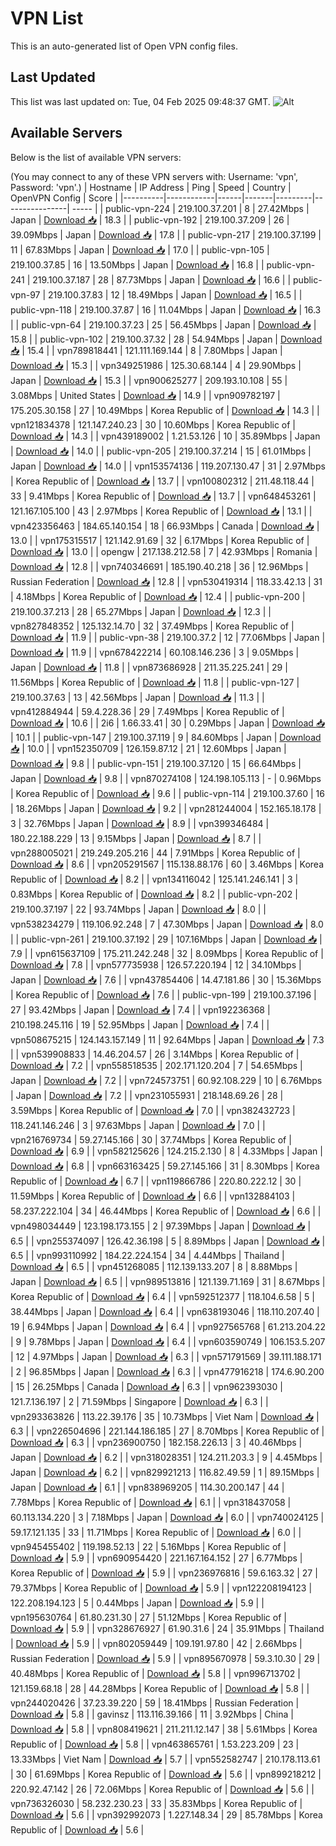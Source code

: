 # VPN List

This is an auto-generated list of Open VPN config files.

## Last Updated

This list was last updated on: Tue, 04 Feb 2025 09:48:37 GMT.
![Alt](https://repobeats.axiom.co/api/embed/186b98318ef1479477931607c1ad7d823f12451f.svg "Repobeats analytics image")

## Available Servers

Below is the list of available VPN servers:

(You may connect to any of these VPN servers with: Username: 'vpn', Password: 'vpn'.)
| Hostname | IP Address | Ping | Speed | Country | OpenVPN Config | Score |
|----------|------------|------|-------|---------|----------------| ----- |
| public-vpn-224 | 219.100.37.201 | 8 | 27.42Mbps | Japan | [Download 📥](./configs/server_0_JP.ovpn) | 18.3 |
| public-vpn-192 | 219.100.37.209 | 26 | 39.09Mbps | Japan | [Download 📥](./configs/server_1_JP.ovpn) | 17.8 |
| public-vpn-217 | 219.100.37.199 | 11 | 67.83Mbps | Japan | [Download 📥](./configs/server_2_JP.ovpn) | 17.0 |
| public-vpn-105 | 219.100.37.85 | 16 | 13.50Mbps | Japan | [Download 📥](./configs/server_3_JP.ovpn) | 16.8 |
| public-vpn-241 | 219.100.37.187 | 28 | 87.73Mbps | Japan | [Download 📥](./configs/server_4_JP.ovpn) | 16.6 |
| public-vpn-97 | 219.100.37.83 | 12 | 18.49Mbps | Japan | [Download 📥](./configs/server_5_JP.ovpn) | 16.5 |
| public-vpn-118 | 219.100.37.87 | 16 | 11.04Mbps | Japan | [Download 📥](./configs/server_6_JP.ovpn) | 16.3 |
| public-vpn-64 | 219.100.37.23 | 25 | 56.45Mbps | Japan | [Download 📥](./configs/server_7_JP.ovpn) | 15.8 |
| public-vpn-102 | 219.100.37.32 | 28 | 54.94Mbps | Japan | [Download 📥](./configs/server_8_JP.ovpn) | 15.4 |
| vpn789818441 | 121.111.169.144 | 8 | 7.80Mbps | Japan | [Download 📥](./configs/server_9_JP.ovpn) | 15.3 |
| vpn349251986 | 125.30.68.144 | 4 | 29.90Mbps | Japan | [Download 📥](./configs/server_10_JP.ovpn) | 15.3 |
| vpn900625277 | 209.193.10.108 | 55 | 3.08Mbps | United States | [Download 📥](./configs/server_11_US.ovpn) | 14.9 |
| vpn909782197 | 175.205.30.158 | 27 | 10.49Mbps | Korea Republic of | [Download 📥](./configs/server_12_KR.ovpn) | 14.3 |
| vpn121834378 | 121.147.240.23 | 30 | 10.60Mbps | Korea Republic of | [Download 📥](./configs/server_13_KR.ovpn) | 14.3 |
| vpn439189002 | 1.21.53.126 | 10 | 35.89Mbps | Japan | [Download 📥](./configs/server_14_JP.ovpn) | 14.0 |
| public-vpn-205 | 219.100.37.214 | 15 | 61.01Mbps | Japan | [Download 📥](./configs/server_15_JP.ovpn) | 14.0 |
| vpn153574136 | 119.207.130.47 | 31 | 2.97Mbps | Korea Republic of | [Download 📥](./configs/server_16_KR.ovpn) | 13.7 |
| vpn100802312 | 211.48.118.44 | 33 | 9.41Mbps | Korea Republic of | [Download 📥](./configs/server_17_KR.ovpn) | 13.7 |
| vpn648453261 | 121.167.105.100 | 43 | 2.97Mbps | Korea Republic of | [Download 📥](./configs/server_18_KR.ovpn) | 13.1 |
| vpn423356463 | 184.65.140.154 | 18 | 66.93Mbps | Canada | [Download 📥](./configs/server_19_CA.ovpn) | 13.0 |
| vpn175315517 | 121.142.91.69 | 32 | 6.17Mbps | Korea Republic of | [Download 📥](./configs/server_20_KR.ovpn) | 13.0 |
| opengw | 217.138.212.58 | 7 | 42.93Mbps | Romania | [Download 📥](./configs/server_21_RO.ovpn) | 12.8 |
| vpn740346691 | 185.190.40.218 | 36 | 12.96Mbps | Russian Federation | [Download 📥](./configs/server_22_RU.ovpn) | 12.8 |
| vpn530419314 | 118.33.42.13 | 31 | 4.18Mbps | Korea Republic of | [Download 📥](./configs/server_23_KR.ovpn) | 12.4 |
| public-vpn-200 | 219.100.37.213 | 28 | 65.27Mbps | Japan | [Download 📥](./configs/server_24_JP.ovpn) | 12.3 |
| vpn827848352 | 125.132.14.70 | 32 | 37.49Mbps | Korea Republic of | [Download 📥](./configs/server_25_KR.ovpn) | 11.9 |
| public-vpn-38 | 219.100.37.2 | 12 | 77.06Mbps | Japan | [Download 📥](./configs/server_26_JP.ovpn) | 11.9 |
| vpn678422214 | 60.108.146.236 | 3 | 9.05Mbps | Japan | [Download 📥](./configs/server_27_JP.ovpn) | 11.8 |
| vpn873686928 | 211.35.225.241 | 29 | 11.56Mbps | Korea Republic of | [Download 📥](./configs/server_28_KR.ovpn) | 11.8 |
| public-vpn-127 | 219.100.37.63 | 13 | 42.56Mbps | Japan | [Download 📥](./configs/server_29_JP.ovpn) | 11.3 |
| vpn412884944 | 59.4.228.36 | 29 | 7.49Mbps | Korea Republic of | [Download 📥](./configs/server_30_KR.ovpn) | 10.6 |
| 2i6 | 1.66.33.41 | 30 | 0.29Mbps | Japan | [Download 📥](./configs/server_31_JP.ovpn) | 10.1 |
| public-vpn-147 | 219.100.37.119 | 9 | 84.60Mbps | Japan | [Download 📥](./configs/server_32_JP.ovpn) | 10.0 |
| vpn152350709 | 126.159.87.12 | 21 | 12.60Mbps | Japan | [Download 📥](./configs/server_33_JP.ovpn) | 9.8 |
| public-vpn-151 | 219.100.37.120 | 15 | 66.64Mbps | Japan | [Download 📥](./configs/server_34_JP.ovpn) | 9.8 |
| vpn870274108 | 124.198.105.113 | - | 0.96Mbps | Korea Republic of | [Download 📥](./configs/server_35_KR.ovpn) | 9.6 |
| public-vpn-114 | 219.100.37.60 | 16 | 18.26Mbps | Japan | [Download 📥](./configs/server_36_JP.ovpn) | 9.2 |
| vpn281244004 | 152.165.18.178 | 3 | 32.76Mbps | Japan | [Download 📥](./configs/server_37_JP.ovpn) | 8.9 |
| vpn399346484 | 180.22.188.229 | 13 | 9.15Mbps | Japan | [Download 📥](./configs/server_38_JP.ovpn) | 8.7 |
| vpn288005021 | 219.249.205.216 | 44 | 7.91Mbps | Korea Republic of | [Download 📥](./configs/server_39_KR.ovpn) | 8.6 |
| vpn205291567 | 115.138.88.176 | 60 | 3.46Mbps | Korea Republic of | [Download 📥](./configs/server_40_KR.ovpn) | 8.2 |
| vpn134116042 | 125.141.246.141 | 3 | 0.83Mbps | Korea Republic of | [Download 📥](./configs/server_41_KR.ovpn) | 8.2 |
| public-vpn-202 | 219.100.37.197 | 22 | 93.74Mbps | Japan | [Download 📥](./configs/server_42_JP.ovpn) | 8.0 |
| vpn538234279 | 119.106.92.248 | 7 | 47.30Mbps | Japan | [Download 📥](./configs/server_43_JP.ovpn) | 8.0 |
| public-vpn-261 | 219.100.37.192 | 29 | 107.16Mbps | Japan | [Download 📥](./configs/server_44_JP.ovpn) | 7.9 |
| vpn615637109 | 175.211.242.248 | 32 | 8.09Mbps | Korea Republic of | [Download 📥](./configs/server_45_KR.ovpn) | 7.8 |
| vpn577735938 | 126.57.220.194 | 12 | 34.10Mbps | Japan | [Download 📥](./configs/server_46_JP.ovpn) | 7.6 |
| vpn437854406 | 14.47.181.86 | 30 | 15.36Mbps | Korea Republic of | [Download 📥](./configs/server_47_KR.ovpn) | 7.6 |
| public-vpn-199 | 219.100.37.196 | 27 | 93.42Mbps | Japan | [Download 📥](./configs/server_48_JP.ovpn) | 7.4 |
| vpn192236368 | 210.198.245.116 | 19 | 52.95Mbps | Japan | [Download 📥](./configs/server_49_JP.ovpn) | 7.4 |
| vpn508675215 | 124.143.157.149 | 11 | 92.64Mbps | Japan | [Download 📥](./configs/server_50_JP.ovpn) | 7.3 |
| vpn539908833 | 14.46.204.57 | 26 | 3.14Mbps | Korea Republic of | [Download 📥](./configs/server_51_KR.ovpn) | 7.2 |
| vpn558518535 | 202.171.120.204 | 7 | 54.65Mbps | Japan | [Download 📥](./configs/server_52_JP.ovpn) | 7.2 |
| vpn724573751 | 60.92.108.229 | 10 | 6.76Mbps | Japan | [Download 📥](./configs/server_53_JP.ovpn) | 7.2 |
| vpn231055931 | 218.148.69.26 | 28 | 3.59Mbps | Korea Republic of | [Download 📥](./configs/server_54_KR.ovpn) | 7.0 |
| vpn382432723 | 118.241.146.246 | 3 | 97.63Mbps | Japan | [Download 📥](./configs/server_55_JP.ovpn) | 7.0 |
| vpn216769734 | 59.27.145.166 | 30 | 37.74Mbps | Korea Republic of | [Download 📥](./configs/server_56_KR.ovpn) | 6.9 |
| vpn582125626 | 124.215.2.130 | 8 | 4.33Mbps | Japan | [Download 📥](./configs/server_57_JP.ovpn) | 6.8 |
| vpn663163425 | 59.27.145.166 | 31 | 8.30Mbps | Korea Republic of | [Download 📥](./configs/server_58_KR.ovpn) | 6.7 |
| vpn119866786 | 220.80.222.12 | 30 | 11.59Mbps | Korea Republic of | [Download 📥](./configs/server_59_KR.ovpn) | 6.6 |
| vpn132884103 | 58.237.222.104 | 34 | 46.44Mbps | Korea Republic of | [Download 📥](./configs/server_60_KR.ovpn) | 6.6 |
| vpn498034449 | 123.198.173.155 | 2 | 97.39Mbps | Japan | [Download 📥](./configs/server_61_JP.ovpn) | 6.5 |
| vpn255374097 | 126.42.36.198 | 5 | 8.89Mbps | Japan | [Download 📥](./configs/server_62_JP.ovpn) | 6.5 |
| vpn993110992 | 184.22.224.154 | 34 | 4.44Mbps | Thailand | [Download 📥](./configs/server_63_TH.ovpn) | 6.5 |
| vpn451268085 | 112.139.133.207 | 8 | 8.88Mbps | Japan | [Download 📥](./configs/server_64_JP.ovpn) | 6.5 |
| vpn989513816 | 121.139.71.169 | 31 | 8.67Mbps | Korea Republic of | [Download 📥](./configs/server_65_KR.ovpn) | 6.4 |
| vpn592512377 | 118.104.6.58 | 5 | 38.44Mbps | Japan | [Download 📥](./configs/server_66_JP.ovpn) | 6.4 |
| vpn638193046 | 118.110.207.40 | 19 | 6.94Mbps | Japan | [Download 📥](./configs/server_67_JP.ovpn) | 6.4 |
| vpn927565768 | 61.213.204.22 | 9 | 9.78Mbps | Japan | [Download 📥](./configs/server_68_JP.ovpn) | 6.4 |
| vpn603590749 | 106.153.5.207 | 12 | 4.97Mbps | Japan | [Download 📥](./configs/server_69_JP.ovpn) | 6.3 |
| vpn571791569 | 39.111.188.171 | 2 | 96.85Mbps | Japan | [Download 📥](./configs/server_70_JP.ovpn) | 6.3 |
| vpn477916218 | 174.6.90.200 | 15 | 26.25Mbps | Canada | [Download 📥](./configs/server_71_CA.ovpn) | 6.3 |
| vpn962393030 | 121.7.136.197 | 2 | 71.59Mbps | Singapore | [Download 📥](./configs/server_72_SG.ovpn) | 6.3 |
| vpn293363826 | 113.22.39.176 | 35 | 10.73Mbps | Viet Nam | [Download 📥](./configs/server_73_VN.ovpn) | 6.3 |
| vpn226504696 | 221.144.186.185 | 27 | 8.70Mbps | Korea Republic of | [Download 📥](./configs/server_74_KR.ovpn) | 6.3 |
| vpn236900750 | 182.158.226.13 | 3 | 40.46Mbps | Japan | [Download 📥](./configs/server_75_JP.ovpn) | 6.2 |
| vpn318028351 | 124.211.203.3 | 9 | 4.45Mbps | Japan | [Download 📥](./configs/server_76_JP.ovpn) | 6.2 |
| vpn829921213 | 116.82.49.59 | 1 | 89.15Mbps | Japan | [Download 📥](./configs/server_77_JP.ovpn) | 6.1 |
| vpn838969205 | 114.30.200.147 | 44 | 7.78Mbps | Korea Republic of | [Download 📥](./configs/server_78_KR.ovpn) | 6.1 |
| vpn318437058 | 60.113.134.220 | 3 | 7.18Mbps | Japan | [Download 📥](./configs/server_79_JP.ovpn) | 6.0 |
| vpn740024125 | 59.17.121.135 | 33 | 11.71Mbps | Korea Republic of | [Download 📥](./configs/server_80_KR.ovpn) | 6.0 |
| vpn945455402 | 119.198.52.13 | 22 | 5.16Mbps | Korea Republic of | [Download 📥](./configs/server_81_KR.ovpn) | 5.9 |
| vpn690954420 | 221.167.164.152 | 27 | 6.77Mbps | Korea Republic of | [Download 📥](./configs/server_82_KR.ovpn) | 5.9 |
| vpn236976816 | 59.6.163.32 | 27 | 79.37Mbps | Korea Republic of | [Download 📥](./configs/server_83_KR.ovpn) | 5.9 |
| vpn122208194123 | 122.208.194.123 | 5 | 0.44Mbps | Japan | [Download 📥](./configs/server_84_JP.ovpn) | 5.9 |
| vpn195630764 | 61.80.231.30 | 27 | 51.12Mbps | Korea Republic of | [Download 📥](./configs/server_85_KR.ovpn) | 5.9 |
| vpn328676927 | 61.90.31.6 | 24 | 35.91Mbps | Thailand | [Download 📥](./configs/server_86_TH.ovpn) | 5.9 |
| vpn802059449 | 109.191.97.80 | 42 | 2.66Mbps | Russian Federation | [Download 📥](./configs/server_87_RU.ovpn) | 5.9 |
| vpn895670978 | 59.3.10.30 | 29 | 40.48Mbps | Korea Republic of | [Download 📥](./configs/server_88_KR.ovpn) | 5.8 |
| vpn996713702 | 121.159.68.18 | 28 | 44.28Mbps | Korea Republic of | [Download 📥](./configs/server_89_KR.ovpn) | 5.8 |
| vpn244020426 | 37.23.39.220 | 59 | 18.41Mbps | Russian Federation | [Download 📥](./configs/server_90_RU.ovpn) | 5.8 |
| gavinsz | 113.116.39.166 | 11 | 3.92Mbps | China | [Download 📥](./configs/server_91_CN.ovpn) | 5.8 |
| vpn808419621 | 211.211.12.147 | 38 | 5.61Mbps | Korea Republic of | [Download 📥](./configs/server_92_KR.ovpn) | 5.8 |
| vpn463865761 | 1.53.223.209 | 23 | 13.33Mbps | Viet Nam | [Download 📥](./configs/server_93_VN.ovpn) | 5.7 |
| vpn552582747 | 210.178.113.61 | 30 | 61.69Mbps | Korea Republic of | [Download 📥](./configs/server_94_KR.ovpn) | 5.6 |
| vpn899218212 | 220.92.47.142 | 26 | 72.06Mbps | Korea Republic of | [Download 📥](./configs/server_95_KR.ovpn) | 5.6 |
| vpn736326030 | 58.232.230.23 | 33 | 35.83Mbps | Korea Republic of | [Download 📥](./configs/server_96_KR.ovpn) | 5.6 |
| vpn392992073 | 1.227.148.34 | 29 | 85.78Mbps | Korea Republic of | [Download 📥](./configs/server_97_KR.ovpn) | 5.6 |
